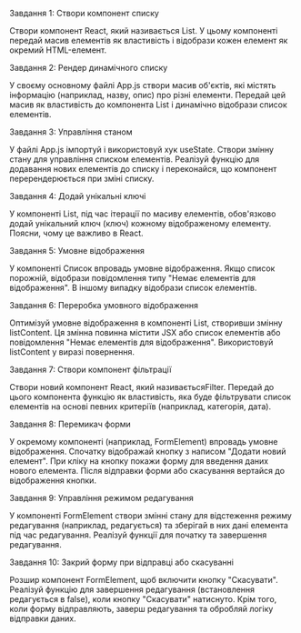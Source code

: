 Завдання 1: Створи компонент списку

Створи компонент React, який називається List. У цьому компоненті передай масив елементів як властивість і відобрази кожен елемент як окремий HTML-елемент.

Завдання 2: Рендер динамічного списку

У своєму основному файлі App.js створи масив об'єктів, які містять інформацію (наприклад, назву, опис) про різні елементи. Передай цей масив як властивість до компонента List і динамічно відобрази список елементів.

Завдання 3: Управління станом

У файлі App.js імпортуй і використовуй хук useState. Створи змінну стану для управління списком елементів. Реалізуй функцію для додавання нових елементів до списку і переконайся, що компонент перерендерюється при зміні списку.

Завдання 4: Додай унікальні ключі

У компоненті List, під час ітерації по масиву елементів, обов'язково додай унікальний ключ (ключ) кожному відображеному елементу. Поясни, чому це важливо в React.

Завдання 5: Умовне відображення

У компоненті Список впровадь умовне відображення. Якщо список порожній, відобрази повідомлення типу "Немає елементів для відображення". В іншому випадку відобрази список елементів.

Завдання 6: Переробка умовного відображення

Оптимізуй умовне відображення в компоненті List, створивши змінну listContent. Ця змінна повинна містити JSX або список елементів або повідомлення "Немає елементів для відображення". Використовуй listContent у виразі повернення.

Завдання 7: Створи компонент фільтрації

Створи новий компонент React, який називаєтьсяFilter. Передай до цього компонента функцію як властивість, яка буде фільтрувати список елементів на основі певних критеріїв (наприклад, категорія, дата).

Завдання 8: Перемикач форми

У окремому компоненті (наприклад, FormElement) впровадь умовне відображення. Спочатку відображай кнопку з написом "Додати новий елемент". При кліку на кнопку покажи форму для введення даних нового елемента. Після відправки форми або скасування вертайся до відображення кнопки.

Завдання 9: Управління режимом редагування

У компоненті FormElement створи змінні стану для відстеження режиму редагування (наприклад, редагується) та зберігай в них дані елемента під час редагування. Реалізуй функції для початку та завершення редагування.

Завдання 10: Закрий форму при відправці або скасуванні

Розшир компонент FormElement, щоб включити кнопку "Скасувати". Реалізуй функцію для завершення редагування (встановлення редагується в false), коли кнопку "Скасувати" натиснуто. Крім того, коли форму відправляють, заверш редагування та обробляй логіку відправки даних.